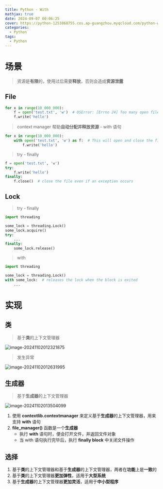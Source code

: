 ```yaml
---
title: Python - With
mathjax: true
date: 2024-09-07 00:06:25
cover: https://python-1253868755.cos.ap-guangzhou.myqcloud.com/python-with.webp
categories:
  - Python
tags:
  - Python
---
```


# 场景

> 资源是**有限**的，使用过后需要**释放**，否则会造成**资源泄露**

## File

```python
for x in range(10_000_000):
    f = open('test.txt', 'w')  # OSError: [Errno 24] Too many open files
    f.write('hello')
```

<!-- more -->

> context manager 帮助**自动分配并释放资源** - with 语句

```python
for x in range(10_000_000):
    with open('test.txt', 'w') as f:  # This will open and close the file 10_000_000 times
        f.write('hello')
```

> try - finally

```python
f = open('test.txt', 'w')
try:
    f.write('hello')
finally:
    f.close()  # close the file even if an exception occurs
```

## Lock

> try - finally

```python
import threading

some_lock = threading.Lock()
some_lock.acquire()
try:
    ...
finally:
    some_lock.release()
```

> with

```python
import threading

some_lock = threading.Lock()
with some_lock:  # releases the lock when the block is exited
    ...
```

# 实现

## 类

> 基于**类**的上下文管理器

![image-20241102012321875](https://python-1253868755.cos.ap-guangzhou.myqcloud.com/image-20241102012321875.png)

> 发生异常

![image-20241102012631995](https://python-1253868755.cos.ap-guangzhou.myqcloud.com/image-20241102012631995.png)

## 生成器

> 基于**生成器**的上下文管理器

![image-20241102013504099](https://python-1253868755.cos.ap-guangzhou.myqcloud.com/image-20241102013504099.png)

1. 使用 **contextlib.contextmanager** 来定义基于**生成器**的上下文管理器，用来支持 **with** 语句
2. **file_manager()** 函数是一个**生成器**
   - 执行 **with** 语句时，便会打开文件，并返回文件对象
   - 当 with 语句执行完毕后，执行 **finally block** 中关闭文件操作

## 选择

1. 基于**类**的上下文管理器和基于**生成器**的上下文管理器，两者在**功能**上是**一致**的
2. 基于**类**的上下文管理器**更加弹性**，适用于**大型系统**
3. 基于**生成器**的上下文管理器**更加灵活**，适用于**中小型程序**

